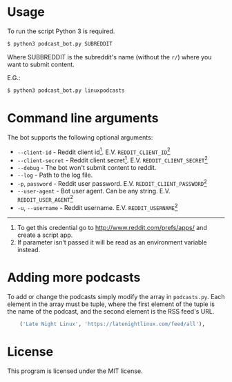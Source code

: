 # Usage

To run the script Python 3 is required.

```bash
$ python3 podcast_bot.py SUBREDDIT
```

Where SUBBREDDIT is the subreddit's name (without the `r/`) where you want to
submit content.

E.G.:

```bash
$ python3 podcast_bot.py linuxpodcasts
```

# Command line arguments

The bot supports the following optional arguments:

- `--client-id` - Reddit client id<a href="#footnote-1"><sup>1</sup></a>.
  E.V. `REDDIT_CLIENT_ID`<a href="#footnote-2"><sup>2</sup></a>
- `--client-secret` - Reddit client secret<a href="#footnote-1"><sup>1</sup></a>.
  E.V. `REDDIT_CLIENT_SECRET`<a href="#footnote-2"><sup>2</sup></a>
- `--debug` - The bot won't submit content to reddit.
- `--log` - Path to the log file.
- `-p`, `password` - Reddit user password.
  E.V. `REDDIT_CLIENT_PASSWORD`<a href="#footnote-2"><sup>2</sup></a>
- `--user-agent` - Bot user agent. Can be any string.
  E.V. `REDDIT_USER_AGENT`<a href="#footnote-2"><sup>2</sup></a>
- `-u`, `--username` - Reddit username.
  E.V. `REDDIT_USERNAME`<a href="#footnote-2"><sup>2</sup></a>

---

1. <a name="footnote-1"></a>To get this credential go to
   http://www.reddit.com/prefs/apps/ and create a script app.
2. <a name="footnote-2"></a>If parameter isn't passed it will be read as an
   environment variable instead.

# Adding more podcasts

To add or change the podcasts simply modify the array in `podcasts.py`. Each
element in the array must be tuple, where the first element of the tuple is
the name of the podcast, and the second element is the RSS feed's URL.

```python
    ('Late Night Linux', 'https://latenightlinux.com/feed/all'),
```

# License

This program is licensed under the MIT license.
